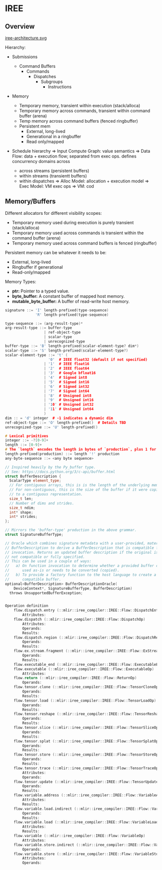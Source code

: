 # IREE

## Overview

[iree-architecture.svg](../../_assets/dev-notes/iree-architecture.svg)

Hierarchy:

* Submissions
  
  * Command Buffers
    * Commands
      * Dispatches
        * Subgroups
          * Instructions
* Memory
  
  * Temporary memory, transient within execution (stack/alloca)
  * Temporary memory across commands, transient within command buffer (arena)
  * Temp memory across command buffers (fenced ringbuffer)
  * Persistent mem
    * External, long-lived
    * Generational in a ringbuffer 
    * Read only/mapped
* Schedule hierarchy
  => Input Compute Graph: value semantics
  => Data Flow: data + execution flow; separated from exec ops. defines concurrency domains across
  - across streams (persistent buffers)
  - within streams (transientt buffers)
  - within dispatches 
  => Alloc Model: allocation + execution model
  => Exec Model: VM exec ops
  => VM: cod 

## Memory/Buffers

Different allocators for different visibility scopes:

* Temporary memory used during execution is purely transient (stack/alloca)
* Temporary memory used across commands is transient within the command buffer (arena)
* Temporary memory used across command buffers is fenced (ringbuffer)

Persistent memory can be whatever it needs to be:

* External, long-lived
* Ringbuffer if generational
* Read-only/mapped

Memory Types:

* **ptr:** Pointer to a typed value.
* **byte_buffer:** A constant buffer of mapped host memory.
* **mutable_byte_buffer:** A buffer of read-write host memory.

````cpp
signature ::= 'I' length-prefixed(type-sequence)
              'R' length-prefixed(type-sequence)

type-sequence ::= (arg-result-type)*
arg-result-type ::= buffer-type
                  | ref-object-type
                  | scalar-type
                  | unrecognized-type
buffer-type ::= 'B' length-prefixed(scalar-element-type? dim*)
scalar-type ::= 'S' length-prefixed(scalar-element-type?)
scalar-element-type ::= 't' (
                    '0'  # IEEE float32 (default if not specified)
                  | '1'  # IEEE float16
                  | '2'  # IEEE float64
                  | '3'  # Google bfloat16
                  | '4'  # Signed int8
                  | '5'  # Signed int16
                  | '6'  # Signed int32
                  | '7'  # Signed int64
                  | '8'  # Unsigned int8
                  | '9'  # Unsigned int16
                  | '10' # Unsigned int32
                  | '11' # Unsigned int64
                  )
dim :: = 'd' integer  # -1 indicates a dynamic dim
ref-object-type ::= 'O' length-prefixed()  # Details TBD
unrecognized-type ::= 'U' length-prefixed()

# Lexical primitives
integer ::= -?[0-9]+
length ::= [0-9]+
# The `length` encodes the length in bytes of `production`, plus 1 for the '!'.
length-prefixed(production) ::= length '!' production
any-byte-sequence ::= <any byte sequence>
````

````cpp
// Inspired heavily by the Py_buffer type.
// See: https://docs.python.org/3/c-api/buffer.html
struct BufferDescription {
  ScalarType element_type;
  // For contiguous arrays, this is is the length of the underlying memory.
  // For non-contiguous, this is the size of the buffer if it were copied
  // to a contiguous representation.
  size_t len;
  // Number of dims and strides.
  size_t ndim;
  int* shape;
  int* strides;
};

// Mirrors the 'buffer-type' production in the above grammar.
struct SignatureBufferType;

// Oracle which combines signature metadata with a user-provided, materialized
// BufferDescription to derive a BufferDescription that is compatible for
// invocation. Returns an updated buffer description if the original is
// not compatible or fully specified.
// This can be used in a couple of ways:
//   a) On function invocation to determine whether a provided buffer can be
//      used as-is or needs to be converted (copied).
//   b) To provide a factory function to the host language to create a
//      compatible buffer.
optional<BufferDescription> BufferDescriptionOracle(
    DeviceContext*, SignatureBufferType, BufferDescription)
  throws UnsupportedBufferException;

````

````cpp

Operation definition
    flow.dispatch.entry (::mlir::iree_compiler::IREE::Flow::DispatchEntryOp)
        Attributes:
    flow.dispatch (::mlir::iree_compiler::IREE::Flow::DispatchOp)
        Attributes:
        Operands:
        Results:
    flow.dispatch.region (::mlir::iree_compiler::IREE::Flow::DispatchRegionOp)
        Operands:
        Results:
    flow.ex.stream.fragment (::mlir::iree_compiler::IREE::Flow::ExStreamFragmentOp)
        Operands:
        Results:
    flow.executable_end (::mlir::iree_compiler::IREE::Flow::ExecutableEndOp)
    flow.executable (::mlir::iree_compiler::IREE::Flow::ExecutableOp)
        Attributes:
    flow.return (::mlir::iree_compiler::IREE::Flow::ReturnOp)
        Operands:
    flow.tensor.clone (::mlir::iree_compiler::IREE::Flow::TensorCloneOp)
        Operands:
        Results:
    flow.tensor.load (::mlir::iree_compiler::IREE::Flow::TensorLoadOp)
        Operands:
        Results:
    flow.tensor.reshape (::mlir::iree_compiler::IREE::Flow::TensorReshapeOp)
        Operands:
        Results:
    flow.tensor.slice (::mlir::iree_compiler::IREE::Flow::TensorSliceOp)
        Operands:
        Results:
    flow.tensor.splat (::mlir::iree_compiler::IREE::Flow::TensorSplatOp)
        Operands:
        Results:
    flow.tensor.store (::mlir::iree_compiler::IREE::Flow::TensorStoreOp)
        Operands:
        Results:
    flow.tensor.trace (::mlir::iree_compiler::IREE::Flow::TensorTraceOp)
        Attributes:
        Operands:
    flow.tensor.update (::mlir::iree_compiler::IREE::Flow::TensorUpdateOp)
        Operands:
        Results:
    flow.variable.address (::mlir::iree_compiler::IREE::Flow::VariableAddressOp)
        Attributes:
        Results:
    flow.variable.load.indirect (::mlir::iree_compiler::IREE::Flow::VariableLoadIndirectOp)
        Operands:
        Results:
    flow.variable.load (::mlir::iree_compiler::IREE::Flow::VariableLoadOp)
        Attributes:
        Results:
    flow.variable (::mlir::iree_compiler::IREE::Flow::VariableOp)
        Attributes:
    flow.variable.store.indirect (::mlir::iree_compiler::IREE::Flow::VariableStoreIndirectOp)
        Operands:
    flow.variable.store (::mlir::iree_compiler::IREE::Flow::VariableStoreOp)
        Attributes:
        Operands:
````
